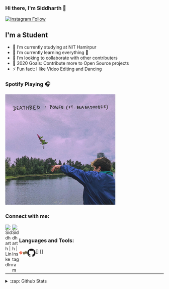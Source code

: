 ### Hi there, I'm Siddharth 👋
[![Instagram Follow](https://github.com/Siddharthm10/Siddharthm10/blob/master/Images/Insta.png-color=1DA1F2&logo=twitter&style=for-the-badge)](https://www.instagram.com/siddharth_m10/)

## I'm a Student

- 🔭 I’m currently studying at NIT Hamirpur
- 🌱 I’m currently learning everything 🤣
- 👯 I’m looking to collaborate with other contributers
- 🥅 2020 Goals: Contribute more to Open Source projects
- ⚡ Fun fact: I like Video Editing and Dancing

### Spotify Playing 🎧
[<img src="https://github.com/Siddharthm10/Siddharthm10/blob/master/Images/DeathBed.jpeg" alt="Siddharth's Spotify Playing" width="350" />](https://open.spotify.com/track/7eJMfftS33KTjuF7lTsMCx?si=iB5pwmGlTLyfrtSScQR5Cw)

### Connect with me:
[<img align="left" alt="Siddharth | LinkedIn" width="22px" src="https://www.https://www.linkedin.com/in/siddharthmehtaid/" />][linkedin]
[<img align="left" alt="Siddharth | Instagram" width="22px" src="https:https://www.instagram.com/siddharth_m10/" />][instagram]

<br />

### Languages and Tools:

[<img align="left" alt="Git" width="26px" src="https://raw.githubusercontent.com/github/explore/80688e429a7d4ef2fca1e82350fe8e3517d3494d/topics/git/git.png" />]
[<img align="left" alt="GitHub" width="26px" src="https://raw.githubusercontent.com/github/explore/78df643247d429f6cc873026c0622819ad797942/topics/github/github.png" />]

<br />
<br />

---


<details>
  <summary>:zap: Github Stats </summary>

  <img align="left" alt="Siddharth's Github Stats" src="https://github-readme-stats.codestackr.vercel.app/api?username=Siddharthm10&show_icons=true&hide_border=true" />

</details>

[instagram]: https://www.instagram.com/siddharth_m10/
[linkedin]: https://www.linkedin.com/in/siddharthmehtaid/

